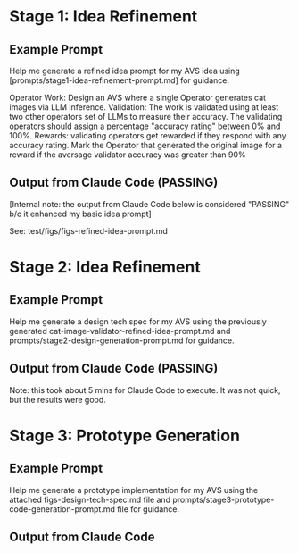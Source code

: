 
# Stage 1: Idea Refinement

## Example Prompt


Help me generate a refined idea prompt for my AVS idea using [prompts/stage1-idea-refinement-prompt.md] for guidance. 

Operator Work: Design an AVS where a single Operator generates cat images via LLM inference.
Validation: The work is validated using at least two other operators set of LLMs to measure their accuracy. The validating operators should assign a percentage "accuracy rating" between 0% and 100%.
Rewards: validating operators get rewarded if they respond with any accuracy rating. Mark the Operator that generated the original image for a reward if the aversage validator accuracy was greater than 90%


## Output from Claude Code (PASSING)
[Internal note: the output from Claude Code below is considered "PASSING" b/c it enhanced my basic idea prompt]

See: test/figs/figs-refined-idea-prompt.md


# Stage 2: Idea Refinement

## Example Prompt

Help me generate a design tech spec for my AVS using the previously generated cat-image-validator-refined-idea-prompt.md and prompts/stage2-design-generation-prompt.md for guidance. 

## Output from Claude Code (PASSING)

Note: this took about 5 mins for Claude Code to execute. It was not quick, but the results were good.


# Stage 3: Prototype Generation


## Example Prompt

Help me generate a prototype implementation for my AVS using the attached figs-design-tech-spec.md file and prompts/stage3-prototype-code-generation-prompt.md file for guidance. 


## Output from Claude Code